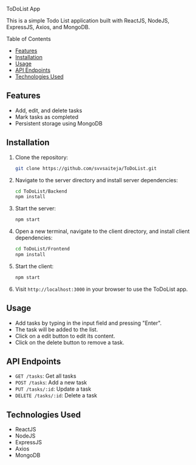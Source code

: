 ToDoList App


This is a simple Todo List application built with ReactJS, NodeJS, ExpressJS, Axios, and MongoDB.

Table of Contents

- [Features](#features)
- [Installation](#installation)
- [Usage](#usage)
- [API Endpoints](#api-endpoints)
- [Technologies Used](#technologies-used)

## Features

- Add, edit, and delete tasks
- Mark tasks as completed
- Persistent storage using MongoDB


## Installation

1. Clone the repository:

   ```bash
   git clone https://github.com/svvsaiteja/ToDoList.git
   ```

2. Navigate to the server directory and install server dependencies:

   ```bash
   cd ToDoList/Backend
   npm install
   ```

3. Start the server:

   ```bash
   npm start
   ```

4. Open a new terminal, navigate to the client directory, and install client dependencies:

   ```bash
   cd ToDoList/Frontend
   npm install
   ```

5. Start the client:

   ```bash
   npm start
   ```

6. Visit `http://localhost:3000` in your browser to use the ToDoList app.

## Usage

- Add tasks by typing in the input field and pressing "Enter".
- The task will be added to the list.
- Click on a edit button to edit its content.
- Click on the delete button to remove a task.

## API Endpoints

- `GET /tasks`: Get all tasks
- `POST /tasks`: Add a new task
- `PUT /tasks/:id`: Update a task
- `DELETE /tasks/:id`: Delete a task

## Technologies Used

- ReactJS
- NodeJS
- ExpressJS
- Axios
- MongoDB
```
